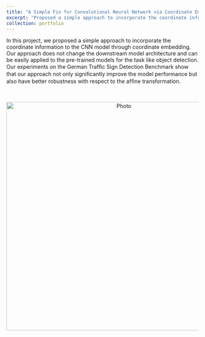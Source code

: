```yaml
---
title: "A Simple Fix for Convolutional Neural Network via Coordinate Embedding"
excerpt: "Proposed a simple approach to incorporate the coordinate information to the CNN model which reach an overall 2.47% mAP performance boost on object detection problem . <br/>  <img src='Homepage/images/detection.png'>"
collection: portfolio
---
```


In this project, we proposed a simple approach to incorporate the coordinate information to the CNN model through coordinate embedding. Our approach does not change the downstream model architecture and can be easily applied to the pre-trained models for the task like object detection. Our experiments on the German Trafﬁc Sign Detection Benchmark show that our approach not only signiﬁcantly improve the model performance but also have better robustness with respect to the afﬁne transformation.

<br>	
<p align="center">	
  <img src="https://zhuonan-hao.github.io/Homepage/images/cnn.png?raw=true" alt="Photo" style="width:600px;"/>	
</p>
